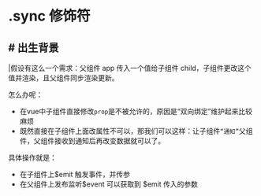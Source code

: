 # .sync 修饰符
## # **出生背景**
|假设有这么一个需求：父组件 app 传入一个值给子组件 child，子组件更改这个值并渲染，且父组件同步渲染更新。 

怎么办呢：
* 在vue中子组件直接修改`prop`是不被允许的，原因是“双向绑定”维护起来比较麻烦
* 既然直接在子组件上面改属性不可以，那我们可以这样：让子组件`“通知”`父组件，父组件接收到通知后再改变数据就可以了。

具体操作就是：
* 在子组件上$emit 触发事件，并传参
* 在父组件上发布监听$event 可以获取到 $emit 传入的参数
  

